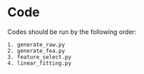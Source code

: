 # Code

Codes should be run by the following order:

```
1. generate_raw.py
2. generate_fea.py
3. feature_select.py
4. linear_fitting.py
```
